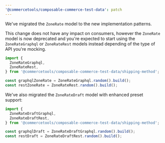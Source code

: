 ```yaml
---
'@commercetools/composable-commerce-test-data': patch
---
```


We've migrated the `ZoneRate` model to the new implementation patterns.

This change does not have any impact on consumers, however the `ZoneRate` model is now deprecated and you're expected to start using the `ZoneRateGraphql` or `ZoneRateRest` models instead depending of the type of API you're mocking.

```ts
import {
  ZoneRateGraphql,
  ZoneRateRest,
} from '@commercetools/composable-commerce-test-data/shipping-method';

const graphqlZoneRate = ZoneRateGraphql.random().build();
const restZoneRate = ZoneRateRest.random().build();
```

We've also migrated the `ZoneRateDraft` model with enhanced preset support:

```ts
import {
  ZoneRateDraftGraphql,
  ZoneRateDraftRest,
} from '@commercetools/composable-commerce-test-data/shipping-method';

const graphqlDraft = ZoneRateDraftGraphql.random().build();
const restDraft = ZoneRateDraftRest.random().build();
```

